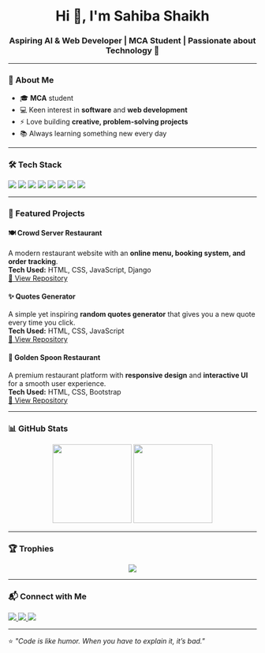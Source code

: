 <!-- Banner -->


<h1 align="center">Hi 👋, I'm Sahiba Shaikh</h1>
<h3 align="center">Aspiring AI & Web Developer | MCA Student | Passionate about Technology 🚀</h3>

---

### 🌟 About Me
- 🎓  **MCA** student 
- 💻 Keen interest in **software** and **web development**  
- ⚡ Love building **creative, problem-solving projects**  
- 📚 Always learning something new every day  

---

### 🛠 Tech Stack
<p align="left">
  <img src="https://img.shields.io/badge/HTML5-E34F26?style=for-the-badge&logo=html5&logoColor=white">
  <img src="https://img.shields.io/badge/CSS3-1572B6?style=for-the-badge&logo=css3&logoColor=white">
  <img src="https://img.shields.io/badge/JavaScript-F7DF1E?style=for-the-badge&logo=javascript&logoColor=black">
  <img src="https://img.shields.io/badge/Python-3776AB?style=for-the-badge&logo=python&logoColor=white">
  <img src="https://img.shields.io/badge/SQL-003B57?style=for-the-badge&logo=sqlite&logoColor=white">
  <img src="https://img.shields.io/badge/Django-092E20?style=for-the-badge&logo=django&logoColor=white">
  <img src="https://img.shields.io/badge/Bootstrap-563D7C?style=for-the-badge&logo=bootstrap&logoColor=white">
  <img src="https://img.shields.io/badge/Tailwind_CSS-38B2AC?style=for-the-badge&logo=tailwind-css&logoColor=white">
</p>

---

### 📌 Featured Projects

#### 🍽 Crowd Server Restaurant
A modern restaurant website with an **online menu, booking system, and order tracking**.  
**Tech Used:** HTML, CSS, JavaScript, Django  
[🔗 View Repository](#)  

#### ✨ Quotes Generator
A simple yet inspiring **random quotes generator** that gives you a new quote every time you click.  
**Tech Used:** HTML, CSS, JavaScript  
[🔗 View Repository](#)  

#### 🥇 Golden Spoon Restaurant
A premium restaurant platform with **responsive design** and **interactive UI** for a smooth user experience.  
**Tech Used:** HTML, CSS, Bootstrap  
[🔗 View Repository](#)  

---

### 📊 GitHub Stats
<p align="center">
  <img src="https://github-readme-stats.vercel.app/api?username=sahibaj&show_icons=true&theme=tokyonight" height="160">
  <img src="https://github-readme-streak-stats.herokuapp.com/?user=sahibaj&theme=tokyonight" height="160">
</p>

---

### 🏆 Trophies
<p align="center">
  <img src="https://github-profile-trophy.vercel.app/?username=sahibaj&theme=darkhub&row=1&column=6" />
</p>

---

### 📬 Connect with Me
<p align="left">
  <a href="https://www.linkedin.com/in/sahiba-shaikh-a4088a276?utm_source=share&utm_campaign=share_via&utm_content=profile&utm_medium=android_app">
    <img src="https://img.shields.io/badge/LinkedIn-0A66C2?style=for-the-badge&logo=linkedin&logoColor=white">
  </a>
  <a href="mailto:shaikhsahiba0205@gmail.com">
    <img src="https://img.shields.io/badge/Email-D14836?style=for-the-badge&logo=gmail&logoColor=white">
  </a>
  <a href="https://x.com/sahibaGalaxy_02?t=pn-opFH5BV-F82e2lAPebQ&s=08">
    <img src="https://img.shields.io/badge/Twitter-1DA1F2?style=for-the-badge&logo=twitter&logoColor=white">
  </a>
</p>

---

⭐ *"Code is like humor. When you have to explain it, it’s bad."*
